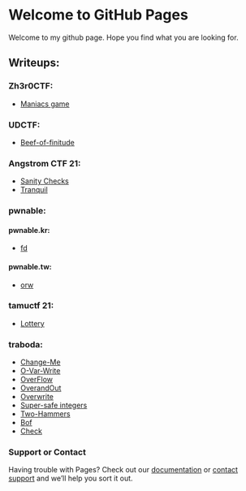 
# Welcome to GitHub Pages

Welcome to my github page. Hope you find what you are looking for. 

## Writeups:

### Zh3r0CTF:
  - [Maniacs game](https://github.com/shravya-bhaskara/shravya-bhaskara.github.io/blob/main/zh3r0CTF/maniacs_game.md)
  
### UDCTF:
  - [Beef-of-finitude](https://github.com/shravya-bhaskara/shravya-bhaskara.github.io/blob/main/pwn/UDCTF/beef-of-finitude.md)

### Angstrom CTF 21:
  - [Sanity Checks](https://github.com/shravya-bhaskara/shravya-bhaskara.github.io/tree/main/pwn/angrstrom%20ctf%2021/sanity%20checks)
  - [Tranquil](https://github.com/shravya-bhaskara/shravya-bhaskara.github.io/tree/main/pwn/angrstrom%20ctf%2021/tranquil)

### pwnable:

#### pwnable.kr:
  - [fd](https://github.com/shravya-bhaskara/shravya-bhaskara.github.io/blob/main/pwn/pwnable/pwnable.kr/fd.md)

#### pwnable.tw:
  - [orw](https://github.com/shravya-bhaskara/shravya-bhaskara.github.io/tree/main/pwn/pwnable/pwnable.tw/orw)

### tamuctf 21:
  - [Lottery](https://github.com/shravya-bhaskara/shravya-bhaskara.github.io/blob/main/pwn/tamuctf%2021/lottery.md)
 
### traboda:
  - [Change-Me](https://github.com/shravya-bhaskara/shravya-bhaskara.github.io/blob/main/pwn/traboda/Change-Me.md)
  - [O-Var-Write](https://github.com/shravya-bhaskara/shravya-bhaskara.github.io/blob/main/pwn/traboda/O-var-write.md)
  - [OverFlow](https://github.com/shravya-bhaskara/shravya-bhaskara.github.io/blob/main/pwn/traboda/OverFlow.md)
  - [OverandOut](https://github.com/shravya-bhaskara/shravya-bhaskara.github.io/blob/main/pwn/traboda/OverandOut.md)
  - [Overwrite](https://github.com/shravya-bhaskara/shravya-bhaskara.github.io/blob/main/pwn/traboda/Overwrite.md)
  - [Super-safe integers](https://github.com/shravya-bhaskara/shravya-bhaskara.github.io/blob/main/pwn/traboda/Super-Safe-Integers.md)
  - [Two-Hammers](https://github.com/shravya-bhaskara/shravya-bhaskara.github.io/blob/main/pwn/traboda/Two-hammers.md)
  - [Bof](https://github.com/shravya-bhaskara/shravya-bhaskara.github.io/blob/main/pwn/traboda/bof.md)
  - [Check](https://github.com/shravya-bhaskara/shravya-bhaskara.github.io/blob/main/pwn/traboda/check.md)
  
### Support or Contact

Having trouble with Pages? Check out our [documentation](https://docs.github.com/categories/github-pages-basics/) or [contact support](https://support.github.com/contact) and we’ll help you sort it out.
